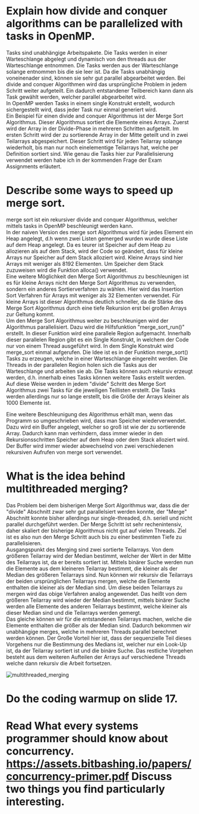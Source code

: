 # Explain how divide and conquer algorithms can be parallelized with tasks in OpenMP.

Tasks sind unabhängige Arbeitspakete. Die Tasks werden in einer Warteschlange abgelegt und dynamisch von den threads aus der Warteschlange entnommen. Die Tasks werden aus der Warteschlange solange entnommen bis die sie leer ist. Da die Tasks unabhängig voneinenader sind, können sie sehr gut parallel abgearbeitet werden.
Bei divide and conquer Algorithmen wird das ursprüngliche Problem in jedem Schritt weiter aufgeteilt. Ein dadurch entstandener Teilbereich kann dann als Task gewählt werden, welcher parallel abgearbeitet wird.   
In OpenMP werden Tasks in einem single Konstrukt erstellt, wodurch sichergestellt wird, dass jeder Task nur einmal generiert wird.    
Ein Beispiel für einen divide and conquer Algorithmus ist der Merge Sort Algorithmus. Dieser Algorithmus sortiert die Elemente eines Arrays. Zuerst wird der Array in der Divide-Phase in mehreren Schritten aufgeteilt. Im ersten Schritt wird der zu sortierende Array in der Mitte geteilt und in zwei Teilarrays abgespeichert. Dieser Schritt wird für jeden Teilarray solange wiederholt, bis man nur noch einelementige Teilarrays hat, welche per Definition sortiert sind. Wie genau die Tasks hier zur Parallelisierung verwendet werden habe ich in der kommenden Frage der Exam Assignments erläutert.



# Describe some ways to speed up merge sort.

merge sort ist ein rekursiver divide and conquer Algorithmus, welcher mittels tasks in OpenMP beschleunigt werden kann.    
In der naiven Version des merge sort Algorithmus wird für jedes Element ein Heap angelegt, d.h wenn zwei Listen gemerged wurden wurde diese Liste auf dem Heap angelegt. Da es teurer ist Speicher auf dem Heap zu allozieren als auf dem Stack, wird der Code so geändert, dass für kleine Arrays nur Speicher auf dem Stack alloziert wird. Kleine Arrays sind hier Arrays mit weniger als 8192 Elementen. Um Speicher dem Stack zuzuweisen wird die Funktion alloca() verwendet.    
Eine weitere Möglichkeit den Merge Sort Algorithmus zu beschleunigen ist es für kleine Arrays nicht den Merge Sort Algorithmus zu verwenden, sondern ein anderes Sortierverfahren zu wählen. Hier wird das Insertion Sort Verfahren für Arrays mit weniger als 32 Elementen verwendet. Für kleine Arrays ist dieser Algorithmus deutlich schneller, da die Stärke des Merge Sort Algorithmus durch eine tiefe Rekursion erst bei großen Arrays zur Geltung kommt.    
Um den Merge Sort Algorithmus weiter zu beschleunigen wird der Algorithmus parallelisiert. Dazu wird die Hilfsfunktion "merge_sort_run()" erstellt. In dieser Funktion wird eine parallele Region aufgemacht. Innerhalb dieser parallelen Region gibt es ein Single Konstrukt, in welchem der Code nur von einem Thread ausgeführt wird. In dem Single Konstrukt wird merge_sort einmal aufgerufen. Die Idee ist es in der Funktion merge_sort() Tasks zu erzeugen, welche in einer Warteschlange eingereiht werden. Die Threads in der parallelen Region holen sich die Tasks aus der Warteschlange und arbeiten sie ab. Die Tasks können auch rekursiv erzeugt werden, d.h. innerhalb eines Tasks können weitere Tasks erstellt werden.   
Auf diese Weise werden in jedem "divide" Schritt des Merge Sort Algorithmus zwei Tasks für die jeweiligen Teillisten erstellt. Die Tasks werden allerdings nur so lange erstellt, bis die Größe der Arrays kleiner als 1000 Elemente ist.

Eine weitere Beschleunigung des Algorithmus erhält man, wenn das Programm so umgeschrieben wird, dass man Speicher wiederverwendet. Dazu wird ein Buffer angelegt, welcher so groß ist wie der zu sortierende Array. Dadurch kann man verhindern, dass immer wieder in den Rekursionsschritten Speicher auf dem Heap oder dem Stack alloziert wird. Der Buffer wird immer wieder abwechselnd von zwei verschiedenen rekursiven Aufrufen von merge sort verwendet. 






# What is the idea behind multithreaded merging?

Das Problem bei dem bisherigen Merge Sort Algorithmus war, dass die der "divide" Abschnitt zwar sehr gut parallelsiert werden konnte, der "Merge" Abschnitt konnte bisher allerdings nur single-threaded, d.h. seriell und nicht parallel durchgeführt werden. Der Merge Schritt ist sehr rechenintensiv, daher skaliert der bisherige Algorithmus nicht gut auf vielen Threads. Ziel ist es also nun den Merge Schritt auch bis zu einer bestimmten Tiefe zu parallelisieren.      
Ausgangspunkt des Merging sind zwei sortierte Teilarrays. Von dem größeren Teilarray wird der Median bestimmt, welcher der Wert in der Mitte des Teilarrays ist, da er bereits sortiert ist. Mittels binärer Suche werden nun die Elemente aus dem kleineren Teilarray bestimmt, die kleiner als der Median des größeren Teilarrays sind. Nun können wir rekursiv die Teilarrays der beiden ursprünglichen Teilarrays mergen, welche die Elemente enthalten die kleiner als der Median sind. Um diese beiden Teilarrays zu mergen wird das obige Verfahren analog angewendet. Das heißt von dem größeren Teilarray wird wieder der Median bestimmt, mittels binärer Suche werden alle Elemente des anderen Teilarrays bestimmt, welche kleiner als dieser Median sind und die Teilarrays werden gemergt.     
Das gleiche können wir für die entstandenen Teilarrays machen, welche die Elemente enthalten die größer als der Median sind. Dadurch bekommen wir unabhängige merges, welche in mehreren Threads parallel berechnet werden können.
Der Große Vorteil hier ist, dass der sequenzielle Teil dieses Vorgehens nur die Bestimmung des Medians ist, welcher nur ein Look-Up ist, da der Teilarray sortiert ist und die binäre Suche. Das restliche Vorgehen besteht aus dem weiteren Aufteilen der Arrays auf verschiedene Threads welche dann rekursiv die Arbeit fortsetzen. 

![multithreaded_merging](https://user-images.githubusercontent.com/46648200/146038116-f83e921c-1c29-4a96-8e75-333e7b2199b6.png)

# Do the coding warmup on slide 17.


# Read What every systems programmer should know about concurrency. https://assets.bitbashing.io/papers/concurrency-primer.pdf Discuss two things you find particularly interesting.





